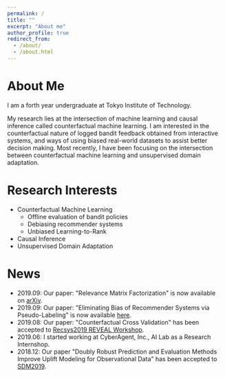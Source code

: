 ```yaml
---
permalink: /
title: ""
excerpt: "About me"
author_profile: true
redirect_from:
  - /about/
  - /about.html
---
```


# About Me
I am a forth year undergraduate at Tokyo Institute of Technology.

My research lies at the intersection of machine learning and causal inference called counterfactual machine learning.
I am interested in the counterfactual nature of logged bandit feedback obtained from interactive systems, and ways of using biased real-world datasets to assist better decision making. Most recently, I have been focusing on the intersection between counterfactual machine learning and unsupervised domain adaptation.

# Research Interests
- Counterfactual Machine Learning
    - Offline evaluation of bandit policies
    - Debiasing recommender systems
    - Unbiased Learning-to-Rank
- Causal Inference
- Unsupervised Domain Adaptation

# News
- 2019.09: Our paper: "Relevance Matrix Factorization" is now available on [arXiv](https://arxiv.org/abs/1909.03601).
- 2019.09: Our paper: "Eliminating Bias of Recommender Systems via Pseudo-Labeling" is now available [here](https://usaito.github.io/files/atmf.pdf).
- 2019.08: Our paper: "Counterfactual Cross Validation" has been accepted to [Recsys2019 REVEAL Workshop](https://sites.google.com/view/reveal2019/home?authuser=0).
- 2019.06: I started working at CyberAgent, Inc., AI Lab as a Research Internshop.  
- 2018.12: Our paper "Doubly Robust Prediction and Evaluation Methods Improve Uplift Modeling for Observational Data" has been accepted to [SDM2019](https://www.siam.org/Conferences/CM/Conference/sdm19).
